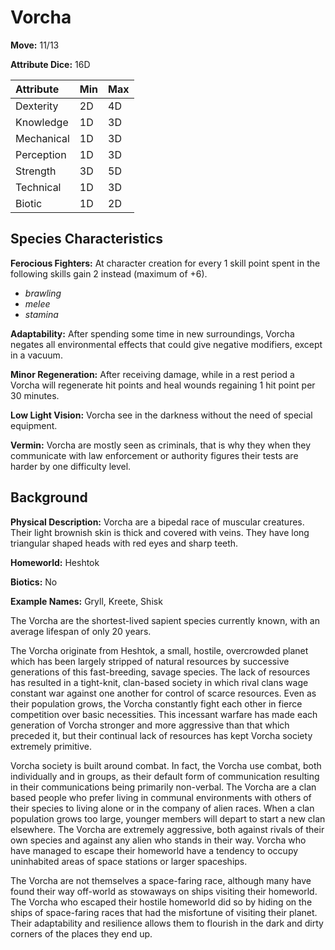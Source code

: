 # Vorcha

**Move:** 11/13

**Attribute Dice:** 16D

| Attribute  | Min  | Max  |
| :--------- | :--- | :--- |
| Dexterity  | 2D   | 4D   |
| Knowledge  | 1D   | 3D   |
| Mechanical | 1D   | 3D   |
| Perception | 1D   | 3D   |
| Strength   | 3D   | 5D   |
| Technical  | 1D   | 3D   |
| Biotic     | 1D   | 2D   |

## Species Characteristics

**Ferocious Fighters:** At character creation for every 1 skill point spent in the following skills gain 2 instead
(maximum of +6).

* *brawling*
* *melee*
* *stamina*

**Adaptability:** After spending some time in new surroundings, Vorcha negates all environmental effects that could give
negative modifiers, except in a vacuum.

**Minor Regeneration:** After receiving damage, while in a rest period a Vorcha will regenerate hit points and heal
wounds regaining 1 hit point per 30 minutes.

**Low Light Vision:** Vorcha see in the darkness without the need of special equipment.

**Vermin:** Vorcha are mostly seen as criminals, that is why they when they communicate with law enforcement or
authority figures their tests are harder by one difficulty level.

## Background

**Physical Description:** Vorcha are a bipedal race of muscular creatures. Their light brownish skin is thick and
covered with veins. They have long triangular shaped heads with red eyes and sharp teeth.

**Homeworld:** Heshtok

**Biotics:** No

**Example Names:** Gryll, Kreete, Shisk

The Vorcha are the shortest-lived sapient species currently known, with an average lifespan of only 20 years.

The Vorcha originate from Heshtok, a small, hostile, overcrowded planet which has been largely stripped of natural
resources by successive generations of this fast-breeding, savage species. The lack of resources has resulted in a
tight-knit, clan-based society in which rival clans wage constant war against one another for control of scarce
resources. Even as their population grows, the Vorcha constantly fight each other in fierce competition over basic
necessities. This incessant warfare has made each generation of Vorcha stronger and more aggressive than that which
preceded it, but their continual lack of resources has kept Vorcha society extremely primitive.

Vorcha society is built around combat. In fact, the Vorcha use combat, both individually and in groups, as their default
form of communication resulting in their communications being primarily non-verbal. The Vorcha are a clan based people
who prefer living in communal environments with others of their species to living alone or in the company of alien
races. When a clan population grows too large, younger members will depart to start a new clan elsewhere. The Vorcha are
extremely aggressive, both against rivals of their own species and against any alien who stands in their way. Vorcha who
have managed to escape their homeworld have a tendency to occupy uninhabited areas of space stations or larger
spaceships.

The Vorcha are not themselves a space-faring race, although many have found their way off-world as stowaways on ships
visiting their homeworld. The Vorcha who escaped their hostile homeworld did so by hiding on the ships of space-faring
races that had the misfortune of visiting their planet. Their adaptability and resilience allows them to flourish in the
dark and dirty corners of the places they end up.
